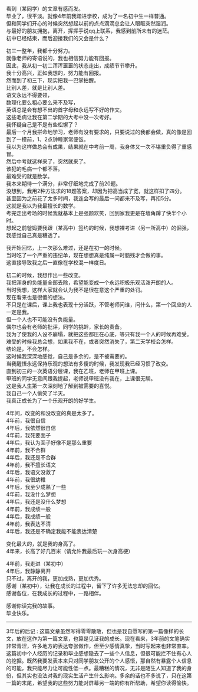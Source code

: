 看到（某同学）的文章有感而发。  
毕业了，很平淡。就像4年前我踏进学校，成为了一名初中生一样普通。  
但和同学们开心的时候突然想起以前的点点滴滴总会让人眼眶突然湿润。  
与最好的朋友拥抱，离开，挥挥手说qq上联系，我感到前所未有的迷茫。  
初中已经结束，而后迎接我们的又会是什么？

初三一整年，我都十分努力。  
就像老师的寄语说的，我也相信努力能有回报。  
因此，我从初一初二浑浑噩噩的状态走出，成绩节节攀升。  
我十分高兴，正如我想的，努力能有回报。  
然而到了初三下，现实把我一巴掌拍醒。  
比别人差，就是比别人差。  
语文永远不得要领，  
数理化要么粗心要么来不及写，  
英语总是会有想不出的首字母和永远写不好的作文。  
这些毛病让我在第二学期的大考中没一次考好。  
我怀疑自己是不是有些松懈了？  
最后一个月我拼命地学习，老师有没有要求的，只要说过的我都会做，真的像是回到了一模前，1、2点钟睡家常便饭。  
我以为这样做总会有成果，结果就在中考前一周，我身体又一次不堪重负得了重感冒。  
然后中考就这样来了，突然就来了。  
该犯的毛病一个都不落。  
最难受的就是数学。  
我本来期待一个满分，非常仔细地完成了前20题。  
没想到，我用2种方法求的18题答案，却因为把高当成了宽，就这样扣了四分。  
甚至因为之前花了太多时间，我连会写的最后一问都来不及写，再扣5分。  
这就是我以为我最擅长的数学。  
考完走出考场的时候我就基本上是强颜欢笑，回到家我更是在墙角蹲了快半个小时。  
想起之前爸妈要我跟（某高中）签约的时候，我想裸考进（另一所高中）的倔强，我感觉自己真是糟透了。

我开始回忆，上一次那么难过，还是在初一的时候。  
当时吃了一个严重的违纪单，现在想想真是纯属一时脑残才会做的事。  
这直接导致我之后一直像在学校混一样度日。

初二的时候，我想作出一些改变。  
我把浑身的负能量全部去除，希望能变成一个永远积极乐观活泼开朗的人。  
当时我想，这样大家就会认为我不是很在意这个严重的处罚。  
现在看来也是很傻的想法。  
不只是在课后，课上我也表现十分活跃，不管老师问谁，问什么，第一个回应的人一定是我。  
但一个人也不可能没有负能量。  
偶尔也会有老师的批评，同学的挑衅，家长的责备。  
我为了使我的人设不崩塌，就把这些都压在心底，等只有我一个人的时候再难受。  
难受的时候我总会想，如果我不在，或者突然消失了，第二天学校会怎样。  
结论是，不会怎样。  
这时候我深深地感觉，自己是多余的，是不被需要的。  
当我醒悟永远保持乐观的想法有多傻的时候，我发现我已经习惯了改变。  
直到初三的一次英语分层课，我在乙班，老师在甲班上课。  
甲班的同学无意间跟我提起，老师说甲班没有我在，上课很无聊。  
这是我人生第一次深刻地了解到被需要的喜悦。  
我自己一个人偷笑了半天。  
我真正成长为了一个乐观开朗的好学生。

4年间，改变的和没改变的真是太多了。  
4年前，我很自信  
4年后，我依然很自信  
4年前，我死要面子  
4年后，我认为面子好像不是那么重要  
4年前，我不合群  
4年后，我还是不合群  
4年前，我不擅长语文  
4年后，我语文没救了  
4年前，我很幼稚  
4年后，我至少成熟了一些  
4年前，我没什么梦想  
4年后，我还是没什么梦想  
4年前，我成绩一般  
4年后，我成绩一般  
4年前，我表达不清  
4年后，我还是不确定我能不能表达清楚

变化最大的，就是我的身高了。  
4年来，长高了好几百米（请允许我最后玩一次身高梗）

4年前，我走进（某初中）  
4年后，我静静离开  
只不过，离开的我，更加成熟，更加优秀。  
感谢（某初中），让我在成长的过程中，留下了许多无法忘却的回忆。  
感谢各位，在我成长的过程中，一路相伴。

感谢你读完我的故事。  
毕业快乐。

----------
3年后的后记
: 这篇文章虽然写得零零散散，但也是我自愿写的第一篇像样的长文，放在这作为第一篇文章，也算是见证我的成长。现在看来，3年前的文笔确实非常青涩，许多地方的表达夸张做作，但至少感情真挚，当时写起来也非常直率。这篇初中个人经历的记录和毕业感想隐去了一些个人信息，但很可能拦不住有心人的挖掘。既然我要发表本来只对同学朋友公开的个人感悟，那自然有暴露个人信息的可能，我只能尽力让可能性低一点。最糟糕的情况，无非是陌生人知道了我的身份，但其实也没法对我的现实生活产生什么影响。多余的话也不多说了，只在这第一篇的末尾，希望我的这些努力能对屏幕另一端的你有所帮助，希望你读得愉快。